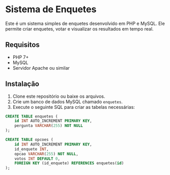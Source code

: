 # Sistema de Enquetes

Este é um sistema simples de enquetes desenvolvido em PHP e MySQL. Ele permite criar enquetes, votar e visualizar os resultados em tempo real.

## Requisitos
- PHP 7+
- MySQL
- Servidor Apache ou similar

## Instalação
1. Clone este repositório ou baixe os arquivos.
2. Crie um banco de dados MySQL chamado `enquetes`.
3. Execute o seguinte SQL para criar as tabelas necessárias:

```sql
CREATE TABLE enquetes (
    id INT AUTO_INCREMENT PRIMARY KEY,
    pergunta VARCHAR(255) NOT NULL
);

CREATE TABLE opcoes (
    id INT AUTO_INCREMENT PRIMARY KEY,
    id_enquete INT,
    opcao VARCHAR(255) NOT NULL,
    votos INT DEFAULT 0,
    FOREIGN KEY (id_enquete) REFERENCES enquetes(id)
);
